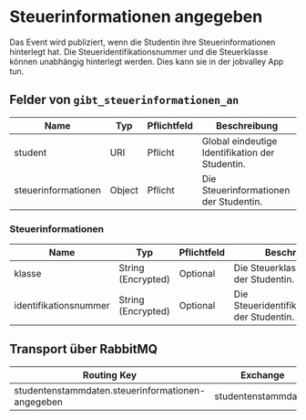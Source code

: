 # Steuerinformationen angegeben

Das Event wird publiziert, wenn die Studentin ihre Steuerinformationen hinterlegt hat. Die Steueridentifikationsnummer und die Steuerklasse können unabhängig hinterlegt werden. Dies kann sie in der jobvalley App tun.

## Felder von `gibt_steuerinformationen_an`

| Name                | Typ    | Pflichtfeld | Beschreibung                                    |
| ------------------- | ------ | ----------- | ----------------------------------------------- |
| student             | URI    | Pflicht     | Global eindeutige Identifikation der Studentin. |
| steuerinformationen | Object | Pflicht     | Die Steuerinformationen der Studentin.          |

### Steuerinformationen

| Name                  | Typ                | Pflichtfeld | Beschreibung                                    |
| --------------------- | ------------------ | ----------- | ----------------------------------------------- |
| klasse                | String (Encrypted) | Optional    | Die Steuerklasse (`"1"-"6"`) der Studentin.     |
| identifikationsnummer | String (Encrypted) | Optional    | Die Steueridentifikationsnummer der Studentin.  |

## Transport über RabbitMQ

| Routing Key                                       | Exchange            |
| ------------------------------------------------- | ------------------- |
| studentenstammdaten.steuerinformationen-angegeben | studentenstammdaten |
